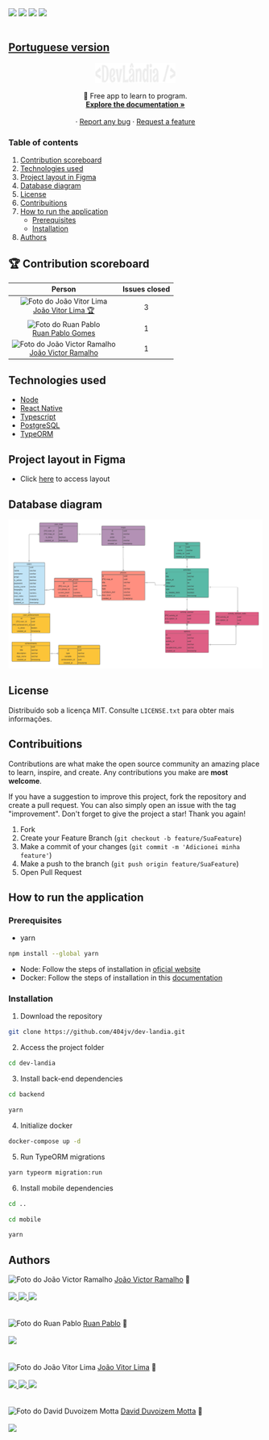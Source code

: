 <div>
  <img src="https://img.shields.io/github/issues/404jv/dev-landia?style=for-the-badge"/>
  <img src="https://img.shields.io/github/forks/404jv/dev-landia?style=for-the-badge"/>
  <img src="https://img.shields.io/github/stars/404jv/dev-landia?style=for-the-badge"/>
  <img src="https://img.shields.io/github/license/404jv/dev-landia?style=for-the-badge"/>
</div>

<br />

<h2><a href="./README.md">Portuguese version</a></h2>

<div align="center">
  <a href="https://github.com/othneildrew/Best-README-Template">
    <img src="./public/logo.png" alt="Logo" width="160" height="40">
  </a>

  <p align="center">
    💙 Free app to learn to program.
    <br />
    <a href="./DOCS.md"><strong>Explore the documentation »</strong></a>
    <br />
    <br />
    ·
    <a href="https://github.com/404jv/dev-landia/issues">Report any bug</a>
    ·
    <a href="https://github.com/404jv/dev-landia/issues">Request a feature</a>
  </p>
</div>



  <summary><h3>Table of contents</h3></summary>
  <ol>
    <li><a href="#🏆-contribution-scoreboard">Contribution scoreboard</a></li>
    <li><a href="#technologies-used">Technologies used</a></li>
    <li><a href="#project-layout-in-figma">Project layout in Figma</a></li>
    <li><a href="#database-diagram">Database diagram</a></li>
    <li><a href="#license">License</a></li>
    <li><a href="#contribuitions">Contribuitions</a></li>
    <li>
      <a href="#how-to-run-the-application">How to run the application</a>
      <ul>
        <li><a href="#prerequisites">Prerequisites</a></li>
        <li><a href="#installation">Installation</a></li>
      </ul>
    </li>
    <li><a href="#authors">Authors</a></li>
  </ol>

## 🏆 Contribution scoreboard
<div align="center">

  | Person | Issues closed |
  |:------:|:--------------:|
  | <img src="https://avatars.githubusercontent.com/u/86677587?v=4" width="100px;" alt="Foto do João Vitor Lima"/> <br/> <a href="https://github.com/jvolima">João Vitor Lima 🏆</a> | 3 |
  | <img src="https://avatars.githubusercontent.com/u/84464007?v=4" width="100px;" alt="Foto do Ruan Pablo" /> <br/> <a href="https://github.com/1SyuLi">Ruan Pablo Gomes</a> | 1 |
  <img src="https://avatars.githubusercontent.com/u/53544964?v=4" width="100px;" alt="Foto do João Victor Ramalho"/> <br/> <a href="https://github.com/404jv">João Victor Ramalho</a> | 1 |

</div>

## Technologies used 
- [Node](https://nodejs.org/en/)
- [React Native](https://reactnative.dev/)
- [Typescript](https://www.typescriptlang.org/)
- [PostgreSQL](https://www.postgresql.org/) 
- [TypeORM](https://typeorm.io/)

## Project layout in Figma 
- Click [here](https://www.figma.com/file/jiwnsl1AbgdJGJ11MaPf0V/DevL%C3%A2ndia?node-id=0%3A1) to access layout

## Database diagram 
![Diagrama do dev-landia](/public/diagram.png)

## License
Distribuído sob a licença MIT. Consulte `LICENSE.txt` para obter mais informações.

## Contribuitions
Contributions are what make the open source community an amazing place to learn, inspire, and create. Any contributions you make are **most welcome**.

If you have a suggestion to improve this project, fork the repository and create a pull request. You can also simply open an issue with the tag "improvement".
Don't forget to give the project a star! Thank you again!

1. Fork
2. Create your Feature Branch (`git checkout -b feature/SuaFeature`)
3. Make a commit of your changes (`git commit -m 'Adicionei minha feature'`)
4. Make a push to the branch (`git push origin feature/SuaFeature`)
5. Open Pull Request 

## How to run the application 
### Prerequisites
* yarn
```bash
npm install --global yarn
```
* Node: Follow the steps of installation in [oficial website](https://nodejs.org/en/download/)
* Docker: Follow the steps of installation in this [documentation](https://www.notion.so/Docker-e-Docker-Compose-16771f2ceefe4a05a8c29df4ca49e97a)

### Installation
1. Download the repository
```bash
git clone https://github.com/404jv/dev-landia.git
```
2. Access the project folder
```bash
cd dev-landia
```
3. Install back-end dependencies
```bash
cd backend
```
```bash
yarn
```
4. Initialize docker
```bash
docker-compose up -d
```
5. Run TypeORM migrations
```bash
yarn typeorm migration:run
```
6. Install mobile dependencies
```bash
cd ..
```
```bash
cd mobile
```
```bash
yarn
```

## Authors
<img src="https://avatars.githubusercontent.com/u/53544964?v=4" width="100px;" alt="Foto do João Victor Ramalho"/>
<a href="https://github.com/404jv">João Victor Ramalho</a> 🚀 

<br />
<br />

<div>
  <a href="https://twitter.com/401jv">
    <img src="https://img.shields.io/badge/@401jv-1DA1F2?style=for-the-badge&logo=twitter&logoColor=white"/>
  </a>
  <a href="mailto:joaovictorramalho7@gmail.com">
    <img src="https://img.shields.io/badge/joaovictorramalho7@gmail.com-D14836?style=for-the-badge&logo=gmail&logoColor=white"/>
  </a>
  <a href="https://www.linkedin.com/in/404jv/">
    <img src="https://img.shields.io/badge/João Victor Ramalho-0077B5?style=for-the-badge&logo=linkedin&logoColor=white" />
  </a>
</div>

<br />
<br />

<img src="https://avatars.githubusercontent.com/u/84464007?v=4" width="100px;" alt="Foto do Ruan Pablo"/>
<a href="https://github.com/1SyuLi">Ruan Pablo</a> 🚀 

<br />
<br />

<div>
  <a href="ruangoio01@gmail.com">
    <img src="https://img.shields.io/badge/ruangoio01@gmail.com-D14836?style=for-the-badge&logo=gmail&logoColor=white"/>
  </a>
</div>

<br />
<br />

<img src="https://avatars.githubusercontent.com/u/86677587?v=4" width="100px;" alt="Foto do João Vitor Lima"/>
<a href="https://github.com/jvolima">João Vitor Lima</a> 🚀 

<br />
<br />

<div>
  <a href="https://twitter.com/JvoLima1">
    <img src="https://img.shields.io/badge/@JvoLima1-1DA1F2?style=for-the-badge&logo=twitter&logoColor=white"/>
  </a>
  <a href="mailto:jvolima2004@gmail.com">
    <img src="https://img.shields.io/badge/jvolima2004@gmail.com-D14836?style=for-the-badge&logo=gmail&logoColor=white"/>
  </a>
  <a href="https://www.linkedin.com/in/jo%C3%A3o-vitor-de-oliveira-lima-36b573215/">
    <img src="https://img.shields.io/badge/João Vitor de Oliveira Lima-0077B5?style=for-the-badge&logo=linkedin&logoColor=white" />
  </a>
</div>

<br />
<br />

<img src="https://avatars.githubusercontent.com/u/104085570?v=4" width="100px;" alt="Foto do David Duvoizem Motta"/>
<a href="https://github.com/alqui290">David Duvoizem Motta</a> 🚀 

<br />
<br />

<div>
  <a href="mailto:david0motta@gmail.com">
    <img src="https://img.shields.io/badge/david0motta@gmail.com-D14836?style=for-the-badge&logo=gmail&logoColor=white"/>
  </a>
</div>